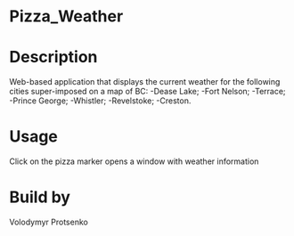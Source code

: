 # Pizza_Weather

# Description
Web-based application that displays the current weather for the following cities super-imposed on a map of BC:
-Dease Lake;
-Fort Nelson;
-Terrace;
-Prince George;
-Whistler;
-Revelstoke;
-Creston.

# Usage
Click on the pizza marker opens a window with weather information

# Build by
Volodymyr Protsenko
